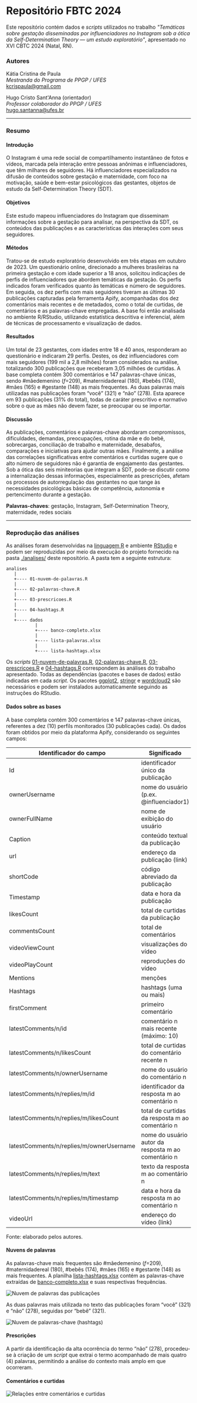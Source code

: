 # Repositório FBTC 2024

Este repositório contém dados e *scripts* utilizados no trabalho *"Temáticas sobre gestação disseminadas por influenciadores no Instagram sob a ótica da Self-Determination Theory — um estudo exploratório"*, apresentado no XVI CBTC 2024 (Natal, RN). 

### Autores

Kátia Cristina de Paula
<br>*Mestranda do Programa de PPGP / UFES*
<br>[kcrispaula@gmail.com](mailto:kcrispaula@gmail.com)

Hugo Cristo Sant'Anna (orientador)
<br>*Professor colaborador do PPGP / UFES*
<br>[hugo.santanna@ufes.br](mailto:hugo.santanna@ufes.br)

---

### Resumo

#### Introdução

O Instagram é uma rede social de compartilhamento instantâneo de fotos e vídeos, marcada pela interação entre pessoas anônimas e influenciadores, que têm milhares de seguidores. Há influenciadores especializados na difusão de conteúdos sobre gestação e maternidade, com foco na motivação, saúde e bem-estar psicológicos das gestantes, objetos de estudo da Self-Determination Theory (SDT).

#### Objetivos

Este estudo mapeou influenciadores do Instagram que disseminam informações sobre a gestação para analisar, na perspectiva da SDT, os conteúdos das publicações e as características das interações com seus seguidores.

#### Métodos

Tratou-se de estudo exploratório desenvolvido em três etapas em outubro de 2023. Um questionário online, direcionado a mulheres brasileiras na primeira gestação e com idade superior a 18 anos, solicitou indicações de perfis de influenciadores que abordem temáticas da gestação. Os perfis indicados foram verificados quanto às temáticas e número de seguidores. Em seguida, os dez perfis com mais seguidores tiveram as últimas 30 publicações capturadas pela ferramenta Apify, acompanhadas dos dez comentários mais recentes e de metadados, como o total de curtidas, de comentários e as palavras-chave empregadas. A base foi então analisada no ambiente R/RStudio, utilizando estatística descritiva e inferencial, além de técnicas de processamento e visualização de dados.

#### Resultados

Um total de 23 gestantes, com idades entre 18 e 40 anos, responderam ao questionário e indicaram 29 perfis. Destes, os dez influenciadores com mais seguidores (199 mil a 2,8 milhões) foram considerados na análise, totalizando 300 publicações que receberam 3,05 milhões de curtidas. A base completa contém 300 comentários e 147 palavras-chave únicas, sendo #mãedemenino (*f*=209), #maternidadereal (180), #bebês (174), #mães (165) e #gestante (148) as mais frequentes. As duas palavras mais utilizadas nas publicações foram “você” (321) e “não” (278). Esta aparece em 93 publicações (31% do total), todas de caráter prescritivo e normativo sobre o que as mães não devem fazer, se preocupar ou se importar.

#### Discussão

As publicações, comentários e palavras-chave abordaram compromissos, dificuldades, demandas, preocupações, rotina da mãe e do bebê, sobrecargas, conciliação de trabalho e maternidade, desabafos, comparações e iniciativas para ajudar outras mães. Finalmente, a análise das correlações significativas entre comentários e curtidas sugere que o alto número de seguidores não é garantia de engajamento das gestantes. Sob a ótica das seis miniteorias que integram a SDT, pode-se discutir como a internalização dessas informações, especialmente as prescrições, afetam os processos de autorregulação das gestantes no que tange às necessidades psicológicas básicas de competência, autonomia e pertencimento durante a gestação.

**Palavras-chaves**: gestação, Instagram, Self-Determination Theory, maternidade, redes sociais

---

### Reprodução das análises

As análises foram desenvolvidas na [linguagem R](https://cran.r-project.org) e ambiente [RStudio](https://rstudio.com) e podem ser reproduzidas por meio da execução do projeto fornecido na pasta [./analises/](./analises/) deste repositório. A pasta tem a seguinte estrutura:

~~~~
analises
   |
   +---- 01-nuvem-de-palavras.R
   |
   +---- 02-palavras-chave.R
   |
   +---- 03-prescricoes.R
   |
   +---- 04-hashtags.R
   |
   +---- dados
           |
           +---- banco-completo.xlsx
           |
           +---- lista-palavras.xlsx
           |
           +---- lista-hashtags.xlsx

~~~~

Os *scripts* [01-nuvem-de-palavras.R](), [02-palavras-chave.R](), [03-prescricoes.R]() e [04-hashtags.R]() correspondem às análises do trabalho apresentado. Todas as dependências (pacotes e bases de dados) estão indicadas em cada *script*. Os pacotes [ggplot2](https://ggplot2.tidyverse.org/), [stringr](https://stringr.tidyverse.org/) e [wordcloud2](https://cran.r-project.org/web/packages/wordcloud2/vignettes/wordcloud.html) são necessários e podem ser instalados automaticamente seguindo as instruções do RStudio.

#### Dados sobre as bases

A base completa contém 300 comentários e 147 palavras-chave únicas, referentes a dez (10) perfils monitorados (30 publicações cada). Os dados foram obtidos por meio da plataforma Apify, considerando os seguintes campos:

|Identificador do campo|Significado|
|----------------------|-----------|
|Id|identificador único da publicação|
|ownerUsername|nome do usuário (p.ex. @influenciador1)|
|ownerFullName|nome de exibição do usuário|
|Caption|conteúdo textual da publicação|
|url|endereço da publicação (link)|
|shortCode|código abreviado da publicação|
|Timestamp|data e hora da publicação|
|likesCount|total de curtidas da publicação|
|commentsCount|total de comentários|
|videoViewCount|visualizações do vídeo|
|videoPlayCount|reproduções do vídeo|
|Mentions|menções|
|Hashtags|hashtags (uma ou mais)|
|firstComment|primeiro comentário|
|latestComments/n/id|comentário n mais recente (máximo: 10)|
|latestComments/n/likesCount|total de curtidas do comentário recente n|
|latestComments/n/ownerUsername|nome do usuário do comentário n|
|latestComments/n/replies/m/id|identificador da resposta m ao comentário n|
|latestComments/n/replies/m/likesCount|total de curtidas da resposta m ao comentário n|
|latestComments/n/replies/m/ownerUsername|nome do usuário autor da resposta m ao comentário n|
|latestComments/n/replies/m/text|texto da resposta m ao comentário n|
|latestComments/n/replies/m/timestamp|data e hora da resposta m ao comentário n|
|videoUrl|endereço do vídeo (link)|

Fonte: elaborado pelos autores.


#### Nuvens de palavras

As palavras-chave mais frequentes são #mãedemenino (*f*=209), #maternidadereal (180), #bebês (174), #mães (165) e #gestante (148) as mais frequentes. A planilha [lista-hashtags.xlsx](lista-hashtags.xlsx) contém as palavras-chave extraídas de [banco-completo.xlsx](banco-completo.xlsx) e suas respectivas frequências.

![Nuvem de palavras das publicações](imagens/nuvem-2.png)

As duas palavras mais utilizada no texto das publicações foram “você” (321) e “não” (278), seguidas por “bebê” (321).

![Nuvem de palavras-chave (hashtags)](imagens/nuvem-1.png)

#### Prescrições

A partir da identificação da alta ocorrência do termo “não” (278), procedeu-se à criação de um *script* que extrai o termo acompanhado de mais quatro (4) palavras, permitindo a análise do contexto mais amplo em que ocorreram.

#### Comentários e curtidas

![Relações entre comentários e curtidas](imagens/cor.png)

